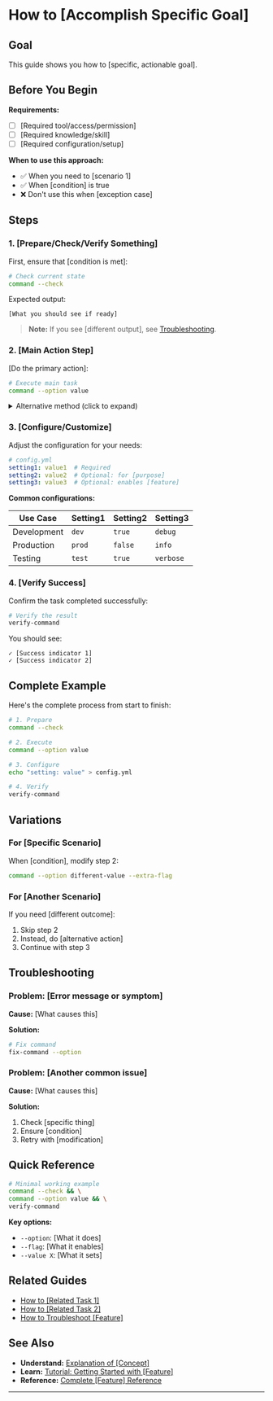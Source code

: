 # How to [Accomplish Specific Goal]
<!-- TEMPLATE: Diataxis How-To Guide
     Purpose: Help users accomplish a specific task
     Focus: Practical steps to achieve a goal
     Audience: Users who know what they want to do -->

## Goal

<!-- One sentence describing what will be accomplished -->
This guide shows you how to [specific, actionable goal].

## Before You Begin

<!-- Prerequisites and context -->
**Requirements:**
- [ ] [Required tool/access/permission]
- [ ] [Required knowledge/skill]
- [ ] [Required configuration/setup]

**When to use this approach:**
- ✅ When you need to [scenario 1]
- ✅ When [condition] is true
- ❌ Don't use this when [exception case]

## Steps

### 1. [Prepare/Check/Verify Something]

<!-- Direct, imperative instructions -->
First, ensure that [condition is met]:

```bash
# Check current state
command --check
```

Expected output:
```
[What you should see if ready]
```

<!-- Only essential context -->
> **Note:** If you see [different output], see [Troubleshooting](#troubleshooting).

### 2. [Main Action Step]

[Do the primary action]:

```bash
# Execute main task
command --option value
```

<!-- Alternative approaches if applicable -->
<details>
<summary>Alternative method (click to expand)</summary>

If you prefer/need to use [alternative]:

```bash
# Alternative approach
alternative-command
```

This method is useful when [specific condition].
</details>

### 3. [Configure/Customize]

Adjust the configuration for your needs:

```yaml
# config.yml
setting1: value1  # Required
setting2: value2  # Optional: for [purpose]
setting3: value3  # Optional: enables [feature]
```

<!-- Common configurations -->
**Common configurations:**

| Use Case | Setting1 | Setting2 | Setting3 |
|----------|----------|----------|----------|
| Development | `dev` | `true` | `debug` |
| Production | `prod` | `false` | `info` |
| Testing | `test` | `true` | `verbose` |

### 4. [Verify Success]

Confirm the task completed successfully:

```bash
# Verify the result
verify-command
```

You should see:
```
✓ [Success indicator 1]
✓ [Success indicator 2]
```

## Complete Example

<!-- Full, working example combining all steps -->
Here's the complete process from start to finish:

```bash
# 1. Prepare
command --check

# 2. Execute
command --option value

# 3. Configure
echo "setting: value" > config.yml

# 4. Verify
verify-command
```

## Variations

<!-- Different approaches for different situations -->
### For [Specific Scenario]

When [condition], modify step 2:

```bash
command --option different-value --extra-flag
```

### For [Another Scenario]

If you need [different outcome]:

1. Skip step 2
2. Instead, do [alternative action]
3. Continue with step 3

## Troubleshooting

<!-- Common problems and solutions -->
### Problem: [Error message or symptom]

**Cause:** [What causes this]

**Solution:**
```bash
# Fix command
fix-command --option
```

### Problem: [Another common issue]

**Cause:** [What causes this]

**Solution:**
1. Check [specific thing]
2. Ensure [condition]
3. Retry with [modification]

## Quick Reference

<!-- Command summary for experienced users -->
```bash
# Minimal working example
command --check && \
command --option value && \
verify-command
```

**Key options:**
- `--option`: [What it does]
- `--flag`: [What it enables]
- `--value X`: [What it sets]

## Related Guides

<!-- Links to related how-to guides -->
- [How to [Related Task 1]](./related-task-1.md)
- [How to [Related Task 2]](./related-task-2.md)
- [How to Troubleshoot [Feature]](./troubleshooting.md)

## See Also

<!-- Links to other documentation types -->
- **Understand:** [Explanation of [Concept]](../explanations/concept.md)
- **Learn:** [Tutorial: Getting Started with [Feature]](../tutorials/getting-started.md)
- **Reference:** [Complete [Feature] Reference](../reference/feature.md)

---

<!-- Metadata for template -->
<!-- 
Template: Diataxis How-To Guide
Last Updated: [Date]
Typical Length: 4-7 steps
Key Principles:
- Goal-oriented
- Flexible for different situations
- Minimal explanation
- Complete and correct
-->